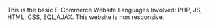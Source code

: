 This is the basic E-Commerce Website
Languages Involved: PHP, JS, HTML, CSS, SQL,AJAX. 
This website is non responsive.

